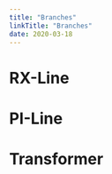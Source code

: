 ```yaml
---
title: "Branches"
linkTitle: "Branches"
date: 2020-03-18
---
```


# RX-Line

# PI-Line

# Transformer
